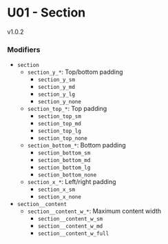 # U01 - Section
v1.0.2

### Modifiers
* `section`
    * `section_y_*`: Top/bottom padding
        * `section_y_sm`
        * `section_y_md`
        * `section_y_lg`
        * `section_y_none`
    * `section_top_*`: Top padding
        * `section_top_sm`
        * `section_top_md`
        * `section_top_lg`
        * `section_top_none`
    * `section_bottom_*`: Bottom padding
        * `section_bottom_sm`
        * `section_bottom_md`
        * `section_bottom_lg`
        * `section_bottom_none`
    * `section_x_*`: Left/right padding
        * `section_x_sm`
        * `section_x_none`
* `section__content`
    * `section__content_w_*`: Maximum content width
        * `section__content_w_sm`
        * `section__content_w_md`
        * `section__content_w_full`
